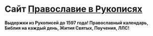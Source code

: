 # Сайт [Православие в Рукописях](http://pravoslavie16v.ru)


**Выдержки из Рукописей до 1597 года! Православный календарь, Библия на каждый день, Жития Святых, Поучения, ЛЛС!**
